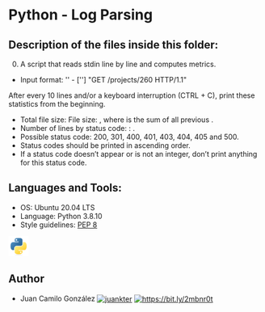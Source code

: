 # Python - Log Parsing

## Description of the files inside this folder:

0. A script that reads stdin line by line and computes metrics.
- Input format: '<IP Address>' - ['<date>'] "GET /projects/260 HTTP/1.1" <status code> <file size>

After every 10 lines and/or a keyboard interruption (CTRL + C), print these statistics from the beginning.

-  Total file size: File size: <total size>, where <total size> is the sum of all previous <file size>.
- Number of lines by status code: <status code>: <number>.
- Possible status code: 200, 301, 400, 401, 403, 404, 405 and 500.
- Status codes should be printed in ascending order.
- If a status code doesn’t appear or is not an integer, don’t print anything for this status code.


## Languages and Tools:

- OS: Ubuntu 20.04 LTS
- Language: Python 3.8.10
- Style guidelines: [PEP 8](https://www.python.org/dev/peps/pep-0008/)

<p align="left"> <a href="https://www.python.org" target="_blank" rel="noreferrer"> <img src="https://raw.githubusercontent.com/devicons/devicon/master/icons/python/python-original.svg" alt="python" width="40" height="40"/> </a> </p>


## Author

- Juan Camilo González <a href="https://twitter.com/juankter" target="blank"><img align="center" src="https://raw.githubusercontent.com/rahuldkjain/github-profile-readme-generator/master/src/images/icons/Social/twitter.svg" alt="juankter" height="30" width="40" /></a>
<a href="https://bit.ly/2MBNR0t" target="blank"><img align="center" src="https://raw.githubusercontent.com/rahuldkjain/github-profile-readme-generator/master/src/images/icons/Social/linked-in-alt.svg" alt="https://bit.ly/2mbnr0t" height="30" width="40" /></a>
